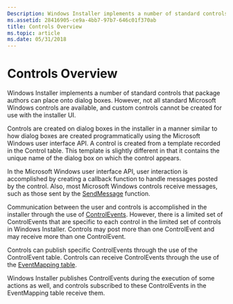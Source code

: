 ```yaml
---
Description: Windows Installer implements a number of standard controls that package authors can place onto dialog boxes. However, not all standard Microsoft Windows controls are available, and custom controls cannot be created for use with the installer UI.
ms.assetid: 28416905-ce9a-4bb7-97b7-646c01f370ab
title: Controls Overview
ms.topic: article
ms.date: 05/31/2018
---
```


# Controls Overview

Windows Installer implements a number of standard controls that package authors can place onto dialog boxes. However, not all standard Microsoft Windows controls are available, and custom controls cannot be created for use with the installer UI.

Controls are created on dialog boxes in the installer in a manner similar to how dialog boxes are created programmatically using the Microsoft Windows user interface API. A control is created from a template recorded in the Control table. This template is slightly different in that it contains the unique name of the dialog box on which the control appears.

In the Microsoft Windows user interface API, user interaction is accomplished by creating a callback function to handle messages posted by the control. Also, most Microsoft Windows controls receive messages, such as those sent by the [SendMessage](/windows/win32/api/winuser/nf-winuser-sendmessage) function.

Communication between the user and controls is accomplished in the installer through the use of [ControlEvents](controlevent-overview.md). However, there is a limited set of ControlEvents that are specific to each control in the limited set of controls in Windows Installer. Controls may post more than one ControlEvent and may receive more than one ControlEvent.

Controls can publish specific ControlEvents through the use of the ControlEvent table. Controls can receive ControlEvents through the use of the [EventMapping table](eventmapping-table.md).

Windows Installer publishes ControlEvents during the execution of some actions as well, and controls subscribed to these ControlEvents in the EventMapping table receive them.

 

 